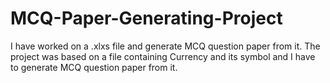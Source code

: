 # MCQ-Paper-Generating-Project
I have worked on a .xlxs file and generate MCQ question paper from it.
The project was based on a file containing Currency and its symbol and I have to generate MCQ question paper from it.
